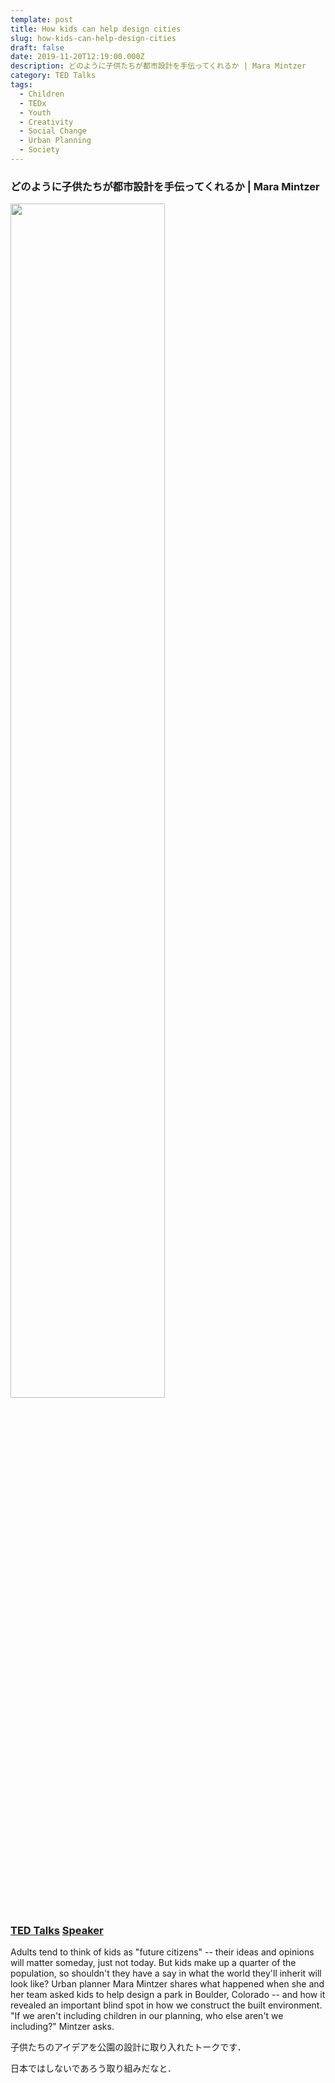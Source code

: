 ```yaml
---
template: post
title: How kids can help design cities
slug: how-kids-can-help-design-cities
draft: false
date: 2019-11-20T12:19:00.000Z
description: どのように子供たちが都市設計を手伝ってくれるか | Mara Mintzer
category: TED Talks
tags:
  - Children
  - TEDx
  - Youth
  - Creativity
  - Social Change
  - Urban Planning
  - Society
---
```


### どのように子供たちが都市設計を手伝ってくれるか | Mara Mintzer

[<img src="https://img.youtube.com/vi/360bU-vBJOI/0.jpg" width="70%">](https://www.ted.com/talks/mara_mintzer_how_kids_can_help_design_cities/up-next)

### [TED Talks](https://www.ted.com/talks/mara_mintzer_how_kids_can_help_design_cities/up-next)  [Speaker](https://www.ted.com/speakers/mara_mintzers)


Adults tend to think of kids as "future citizens" -- their ideas and opinions will matter someday, just not today. But kids make up a quarter of the population, so shouldn't they have a say in what the world they'll inherit will look like? Urban planner Mara Mintzer shares what happened when she and her team asked kids to help design a park in Boulder, Colorado -- and how it revealed an important blind spot in how we construct the built environment. "If we aren't including children in our planning, who else aren't we including?" Mintzer asks.

子供たちのアイデアを公園の設計に取り入れたトークです．  

日本ではしないであろう取り組みだなと．
